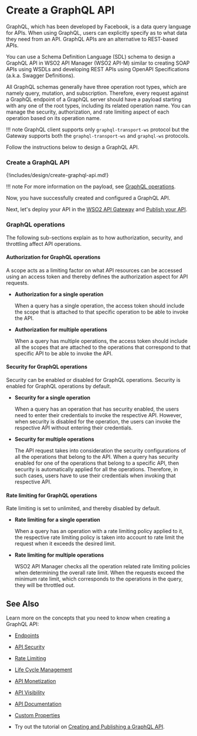 # Create a GraphQL API

GraphQL, which has been developed by Facebook, is a data query language for APIs. When using GraphQL, users can explicitly specify as to what data they need from an API. GraphQL APIs are an alternative to REST-based APIs. 

You can use a Schema Definition Language (SDL) schema to design a GraphQL API in WSO2 API Manager (WSO2 API-M) similar to creating SOAP APIs using WSDLs and developing REST APIs using OpenAPI Specifications (a.k.a. Swagger Definitions).

All GraphQL schemas generally have three operation root types, which are namely query, mutation, and subscription. Therefore, every request against a GraphQL endpoint of a GraphQL server should have a payload starting with any one of the root types, including its related operation name. You can manage the security, authorization, and rate limiting aspect of each operation based on its operation name. 

!!! note
    GraphQL client supports only `graphql-transport-ws` protocol but the Gateway supports both the `graphql-transport-ws` and `graphql-ws` protocols.

Follow the instructions below to design a GraphQL API.

### Create a GraphQL API

{!includes/design/create-graphql-api.md!}

!!! note
    For more information on the payload, see [GraphQL operations](#graphql-operations).

Now, you have successfully created and configured a GraphQL API. 

Next, let's deploy your API in the [WSO2 API Gateway]({{base_path}}/manage-apis/deploy-and-publish/deploy-on-gateway/deploy-api/deploy-an-api/) and [Publish your API]({{base_path}}/manage-apis/deploy-and-publish/publish-on-dev-portal/publish-an-api/).

### GraphQL operations

The following sub-sections explain as to how authorization, security, and throttling affect API operations.

#### Authorization for GraphQL operations
A scope acts as a limiting factor on what API resources can be accessed using an access token and thereby defines the authorization aspect for API requests.

- **Authorization for a single operation**

    When a query has a single operation, the access token should include the scope that is attached to that specific operation to be able to invoke the API.

- **Authorization for multiple operations**
 
    When a query has multiple operations, the access token should include all the scopes that are attached to the operations that correspond to that specific API to be able to invoke the API.

#### Security for GraphQL operations
Security can be enabled or disabled for GraphQL operations. Security is enabled for GraphQL operations by default.

- **Security for a single operation**

    When a query has an operation that has security enabled, the users need to enter their credentials to invoke the respective API. However, when security is disabled for the operation, the users can invoke the respective API without entering their credentials.

- **Security for multiple operations**
  
    The API request takes into consideration the security configurations of all the operations that belong to the API. When a query has security enabled for one of the operations that belong to a specific API, then security is automatically applied for all the operations. Therefore, in such cases, users have to use their credentials when invoking that respective API.

#### Rate limiting for GraphQL operations
Rate limiting is set to unlimited, and thereby disabled by default. 

- **Rate limiting for a single operation**

    When a query has an operation with a rate limiting policy applied to it, the respective rate limiting policy is taken into account to rate limit the request when it exceeds the desired limit. 

- **Rate limiting for multiple operations**

    WSO2 API Manager checks all the operation related rate limiting policies when determining the overall rate limit. When the requests exceed the minimum rate limit, which corresponds to the operations in the query, they will be throttled out.
   
## See Also

Learn more on the concepts that you need to know when creating a GraphQL API:

-   [Endpoints]({{base_path}}/manage-apis/design/endpoints/endpoint-types/)
-   [API Security]({{base_path}}/manage-apis/design/api-security/api-authentication/secure-apis-using-oauth2-tokens/)
-   [Rate Limiting]({{base_path}}/manage-apis/design/rate-limiting/graphql-api/overview-query-limits-for-graphql/)
-   [Life Cycle Management]({{base_path}}/manage-apis/design/lifecycle-management/api-lifecycle/)
-   [API Monetization]({{base_path}}/manage-apis/design/api-monetization/monetizing-an-api/)
-   [API Visibility]({{base_path}}/manage-apis/design/advanced-topics/control-api-visibility-and-subscription-availability-in-developer-portal/)
-   [API Documentation]({{base_path}}/manage-apis/design/api-documentation/add-api-documentation/)
-   [Custom Properties]({{base_path}}/manage-apis/design/create-api/adding-custom-properties-to-apis/)

- Try out the tutorial on <a href="{{base_path}}/tutorials/create-and-publish-a-graphql-api">Creating and Publishing a GraphQL API</a>.
